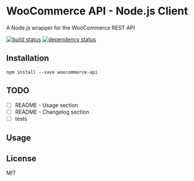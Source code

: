 # WooCommerce API - Node.js Client

A Node.js wrapper for the WooCommerce REST API

[![build status](https://secure.travis-ci.org/woothemes/wc-api-node.svg)](http://travis-ci.org/woothemes/wc-api-node)
[![dependency status](https://david-dm.org/woothemes/wc-api-node.svg)](https://david-dm.org/woothemes/wc-api-node)

## Installation

```
npm install --save woocommerce-api
```

## TODO

- [ ] README - Usage section
- [ ] README - Changelog section
- [ ] tests

## Usage

## License

MIT

